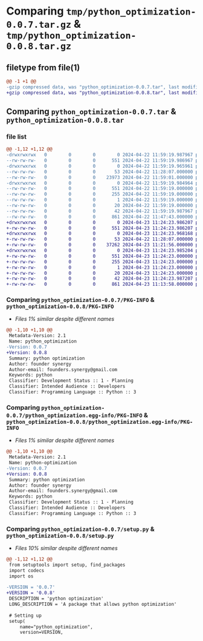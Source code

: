 # Comparing `tmp/python_optimization-0.0.7.tar.gz` & `tmp/python_optimization-0.0.8.tar.gz`

## filetype from file(1)

```diff
@@ -1 +1 @@
-gzip compressed data, was "python_optimization-0.0.7.tar", last modified: Mon Apr 22 11:59:19 2024, max compression
+gzip compressed data, was "python_optimization-0.0.8.tar", last modified: Tue Apr 23 11:24:23 2024, max compression
```

## Comparing `python_optimization-0.0.7.tar` & `python_optimization-0.0.8.tar`

### file list

```diff
@@ -1,12 +1,12 @@
-drwxrwxrwx   0        0        0        0 2024-04-22 11:59:19.987967 python_optimization-0.0.7/
--rw-rw-rw-   0        0        0      551 2024-04-22 11:59:19.986967 python_optimization-0.0.7/PKG-INFO
-drwxrwxrwx   0        0        0        0 2024-04-22 11:59:19.965961 python_optimization-0.0.7/python_optimization/
--rw-rw-rw-   0        0        0       53 2024-04-22 11:28:07.000000 python_optimization-0.0.7/python_optimization/__init__.py
--rw-rw-rw-   0        0        0    23973 2024-04-22 11:59:01.000000 python_optimization-0.0.7/python_optimization/python_optimization.py
-drwxrwxrwx   0        0        0        0 2024-04-22 11:59:19.984964 python_optimization-0.0.7/python_optimization.egg-info/
--rw-rw-rw-   0        0        0      551 2024-04-22 11:59:19.000000 python_optimization-0.0.7/python_optimization.egg-info/PKG-INFO
--rw-rw-rw-   0        0        0      255 2024-04-22 11:59:19.000000 python_optimization-0.0.7/python_optimization.egg-info/SOURCES.txt
--rw-rw-rw-   0        0        0        1 2024-04-22 11:59:19.000000 python_optimization-0.0.7/python_optimization.egg-info/dependency_links.txt
--rw-rw-rw-   0        0        0       20 2024-04-22 11:59:19.000000 python_optimization-0.0.7/python_optimization.egg-info/top_level.txt
--rw-rw-rw-   0        0        0       42 2024-04-22 11:59:19.987967 python_optimization-0.0.7/setup.cfg
--rw-rw-rw-   0        0        0      861 2024-04-22 11:47:43.000000 python_optimization-0.0.7/setup.py
+drwxrwxrwx   0        0        0        0 2024-04-23 11:24:23.986207 python_optimization-0.0.8/
+-rw-rw-rw-   0        0        0      551 2024-04-23 11:24:23.986207 python_optimization-0.0.8/PKG-INFO
+drwxrwxrwx   0        0        0        0 2024-04-23 11:24:23.968168 python_optimization-0.0.8/python_optimization/
+-rw-rw-rw-   0        0        0       53 2024-04-22 11:28:07.000000 python_optimization-0.0.8/python_optimization/__init__.py
+-rw-rw-rw-   0        0        0    37262 2024-04-23 11:21:56.000000 python_optimization-0.0.8/python_optimization/python_optimization.py
+drwxrwxrwx   0        0        0        0 2024-04-23 11:24:23.985204 python_optimization-0.0.8/python_optimization.egg-info/
+-rw-rw-rw-   0        0        0      551 2024-04-23 11:24:23.000000 python_optimization-0.0.8/python_optimization.egg-info/PKG-INFO
+-rw-rw-rw-   0        0        0      255 2024-04-23 11:24:23.000000 python_optimization-0.0.8/python_optimization.egg-info/SOURCES.txt
+-rw-rw-rw-   0        0        0        1 2024-04-23 11:24:23.000000 python_optimization-0.0.8/python_optimization.egg-info/dependency_links.txt
+-rw-rw-rw-   0        0        0       20 2024-04-23 11:24:23.000000 python_optimization-0.0.8/python_optimization.egg-info/top_level.txt
+-rw-rw-rw-   0        0        0       42 2024-04-23 11:24:23.987207 python_optimization-0.0.8/setup.cfg
+-rw-rw-rw-   0        0        0      861 2024-04-23 11:13:58.000000 python_optimization-0.0.8/setup.py
```

### Comparing `python_optimization-0.0.7/PKG-INFO` & `python_optimization-0.0.8/PKG-INFO`

 * *Files 1% similar despite different names*

```diff
@@ -1,10 +1,10 @@
 Metadata-Version: 2.1
 Name: python_optimization
-Version: 0.0.7
+Version: 0.0.8
 Summary: python optimization
 Author: founder synergy
 Author-email: founders.synergy@gmail.com
 Keywords: python
 Classifier: Development Status :: 1 - Planning
 Classifier: Intended Audience :: Developers
 Classifier: Programming Language :: Python :: 3
```

### Comparing `python_optimization-0.0.7/python_optimization.egg-info/PKG-INFO` & `python_optimization-0.0.8/python_optimization.egg-info/PKG-INFO`

 * *Files 1% similar despite different names*

```diff
@@ -1,10 +1,10 @@
 Metadata-Version: 2.1
 Name: python-optimization
-Version: 0.0.7
+Version: 0.0.8
 Summary: python optimization
 Author: founder synergy
 Author-email: founders.synergy@gmail.com
 Keywords: python
 Classifier: Development Status :: 1 - Planning
 Classifier: Intended Audience :: Developers
 Classifier: Programming Language :: Python :: 3
```

### Comparing `python_optimization-0.0.7/setup.py` & `python_optimization-0.0.8/setup.py`

 * *Files 10% similar despite different names*

```diff
@@ -1,12 +1,12 @@
 from setuptools import setup, find_packages
 import codecs
 import os
 
-VERSION = '0.0.7'
+VERSION = '0.0.8'
 DESCRIPTION = 'python optimization'
 LONG_DESCRIPTION = 'A package that allows python optimization'
 
 # Setting up
 setup(
     name="python_optimization",
     version=VERSION,
```

